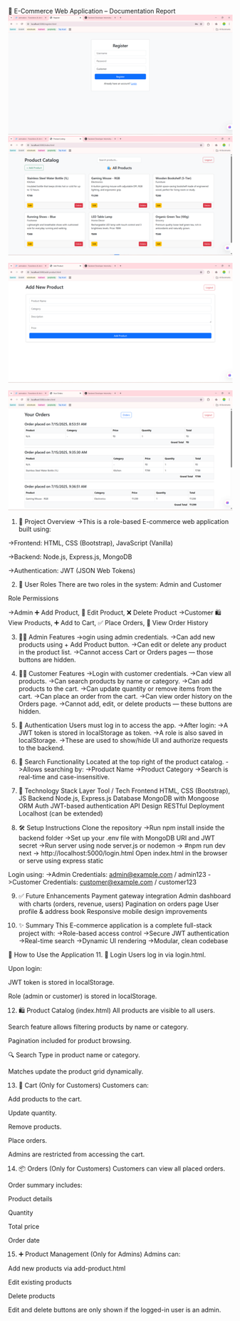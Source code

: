 🛒 E-Commerce Web Application – Documentation Report
![alt text](<Screenshot 2025-07-15 143050.png>)
![alt text](<Screenshot 2025-07-15 143108.png>)

![alt text](<Screenshot 2025-07-15 143115.png>)

![alt text](<Screenshot 2025-07-15 143132.png>)

1. 📌 Project Overview
->This is a role-based E-commerce web application built using:

->Frontend: HTML, CSS (Bootstrap), JavaScript (Vanilla)

->Backend: Node.js, Express.js, MongoDB

->Authentication: JWT (JSON Web Tokens)

2. 👥 User Roles
There are two roles in the system: Admin and Customer

Role	   Permissions

->Admin	  ➕ Add Product, 📝 Edit Product, ❌ Delete Product
->Customer	🛍️ View Products, ➕ Add to Cart, ✅ Place Orders, 🧾 View Order History

3. 🧑‍💼 Admin Features
->ogin using admin credentials.
->Can add new products using + Add Product button.
->Can edit or delete any product in the product list.
->Cannot access Cart or Orders pages — those buttons are hidden.

4. 🙋‍♂️ Customer Features
->Login with customer credentials.
->Can view all products.
->Can search products by name or category.
->Can add products to the cart.
->Can update quantity or remove items from the cart.
->Can place an order from the cart.
->Can view order history on the Orders page.
->Cannot add, edit, or delete products — these buttons are hidden.

5. 🔐 Authentication
Users must log in to access the app.
->After login:
->A JWT token is stored in localStorage as token.
->A role is also saved in localStorage.
->These are used to show/hide UI and authorize requests to the backend.

6. 🧠 Search Functionality
Located at the top right of the product catalog.
->Allows searching by:
->Product Name
->Product Category
->Search is real-time and case-insensitive.

7. 🧰 Technology Stack
Layer	    Tool / Tech
Frontend	HTML, CSS (Bootstrap), JS
Backend	    Node.js, Express.js
Database	MongoDB with Mongoose ORM
Auth	    JWT-based authentication
API Design	RESTful
Deployment	Localhost (can be extended)

8. 🛠️ Setup Instructions
Clone the repository
->Run npm install inside the backend folder
->Set up your .env file with MongoDB URI and JWT secret
->Run server using node server.js or nodemon
-> #npm run dev next -> http://localhost:5000/login.html
Open index.html in the browser or serve using express static

Login using:
->Admin Credentials: admin@example.com / admin123
->Customer Credentials: customer@example.com / customer123

9. ✅ Future Enhancements
Payment gateway integration
Admin dashboard with charts (orders, revenue, users)
Pagination on orders page
User profile & address book
Responsive mobile design improvements

10. ✨ Summary
This E-commerce application is a complete full-stack project with:
->Role-based access control
->Secure JWT authentication
->Real-time search
->Dynamic UI rendering
->Modular, clean codebase



🚀 How to Use the Application
11. 🔐 Login
Users log in via login.html.

Upon login:

JWT token is stored in localStorage.

Role (admin or customer) is stored in localStorage.

12. 🛍️  Product Catalog (index.html)
All products are visible to all users.

Search feature allows filtering products by name or category.

Pagination included for product browsing.

🔍 Search
Type in product name or category.

Matches update the product grid dynamically.

13. 🛒  Cart (Only for Customers)
Customers can:

Add products to the cart.

Update quantity.

Remove products.

Place orders.

Admins are restricted from accessing the cart.

14. 📦  Orders (Only for Customers)
Customers can view all placed orders.

Order summary includes:

Product details

Quantity

Total price

Order date

15. ➕  Product Management (Only for Admins)
Admins can:

Add new products via add-product.html

Edit existing products

Delete products

Edit and delete buttons are only shown if the logged-in user is an admin.










